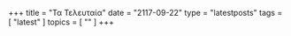 +++
title = "Τα Τελευταία"
date = "2117-09-22"
type = "latestposts"
tags = [ "latest" ]
topics = [ "" ]
+++


